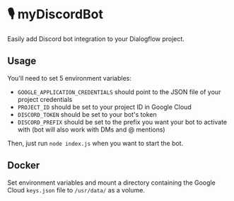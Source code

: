 🎙 myDiscordBot
========================

Easily add Discord bot integration to your Dialogflow project.

## Usage
You'll need to set 5 environment variables:
- `GOOGLE_APPLICATION_CREDENTIALS` should point to the JSON file of your project credentials
- `PROJECT_ID` should be set to your project ID in Google Cloud
- `DISCORD_TOKEN` should be set to your bot's token
- `DISCORD_PREFIX` should be set to the prefix you want your bot to activate with (bot will also work with DMs and @ mentions)

Then, just run `node index.js` when you want to start the bot.

## Docker

Set environment variables and mount a directory containing the Google Cloud `keys.json` file to `/usr/data/` as a volume.
